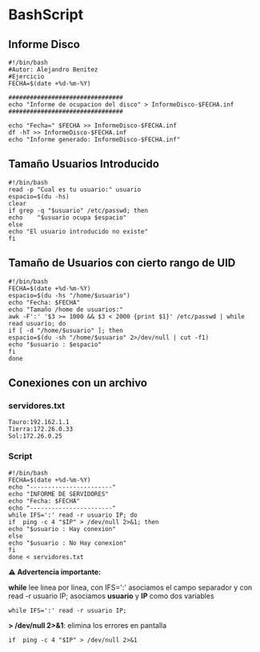 # BashScript
## Informe Disco
````
#!/bin/bash
#Autor: Alejandro Benitez
#Ejercicio
FECHA=$(date +%d-%m-%Y)

################################
echo "Informe de ocupacion del disco" > InformeDisco-$FECHA.inf
################################

echo "Fecha=" $FECHA >> InformeDisco-$FECHA.inf
df -hT >> InformeDisco-$FECHA.inf
echo "Informe generado: InformeDisco-$FECHA.inf"
````
## Tamaño Usuarios Introducido
````
#!/bin/bash
read -p "Cual es tu usuario:" usuario
espacio=$(du -hs)
clear
if grep -q "$usuario" /etc/passwd; then
echo    "$usuario ocupa $espacio" 
else 
echo "El usuario introducido no existe"
fi
````

## Tamaño de Usuarios con cierto rango de UID

````
#!/bin/bash
FECHA=$(date +%d-%m-%Y)
espacio=$(du -hs "/home/$usuario")
echo "Fecha: $FECHA"
echo "Tamaño /home de usuarios:"
awk -F':' '$3 >= 1000 && $3 < 2000 {print $1}' /etc/passwd | while read usuario; do
if [ -d "/home/$usuario" ]; then
espacio=$(du -sh "/home/$usuario" 2>/dev/null | cut -f1)
echo "$usuario : $espacio"
fi
done
````
## Conexiones con un archivo

### servidores.txt

````
Tauro:192.162.1.1
Tierra:172.26.0.33
Sol:172.26.0.25
````

### Script

````
#!/bin/bash
FECHA=$(date +%d-%m-%Y)
echo "-----------------------"
echo "INFORME DE SERVIDORES"
echo "Fecha: $FECHA"
echo "-----------------------"
while IFS=':' read -r usuario IP; do
if  ping -c 4 "$IP" > /dev/null 2>&1; then
echo "$usuario : Hay conexion"
else 
echo "$usuario : No Hay conexion"
fi
done < servidores.txt

````

**⚠️ Advertencia importante:**

**while** lee linea por linea, con IFS=':' asociamos el campo separador
 y con read -r usuario IP; asociamos **usuario** y **IP** como dos variables
 
 
 ```` 
while IFS=':' read -r usuario IP;
````
**> /dev/null 2>&1**: elimina los errores en pantalla

````
if  ping -c 4 "$IP" > /dev/null 2>&1
````
